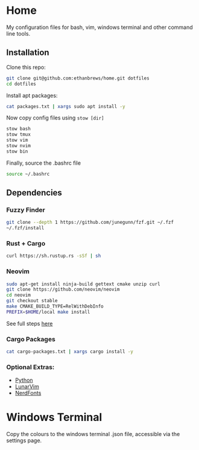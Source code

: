 # Home

My configuration files for bash, vim, windows terminal and other command line tools.

## Installation

Clone this repo:
```bash
git clone git@github.com:ethanbrews/home.git dotfiles
cd dotfiles
```

Install apt packages:
```bash
cat packages.txt | xargs sudo apt install -y
```

Now copy config files using `stow [dir]`
```bash
stow bash
stow tmux
stow vim
stow nvim
stow bin
```

Finally, source the .bashrc file
```bash
source ~/.bashrc
```

## Dependencies

### Fuzzy Finder

```bash
git clone --depth 1 https://github.com/junegunn/fzf.git ~/.fzf
~/.fzf/install
```
### Rust + Cargo

```bash
curl https://sh.rustup.rs -sSf | sh
```

### Neovim

```bash
sudo apt-get install ninja-build gettext cmake unzip curl
git clone https://github.com/neovim/neovim
cd neovim
git checkout stable
make CMAKE_BUILD_TYPE=RelWithDebInfo
PREFIX=$HOME/local make install
```

See full steps [here](https://github.com/neovim/neovim/blob/master/BUILD.md)

### Cargo Packages
```bash
cat cargo-packages.txt | xargs cargo install -y
```

### Optional Extras:
- [Python](https://devguide.python.org/getting-started/setup-building/)
- [LunarVim](https://www.lunarvim.org/)
- [NerdFonts](https://github.com/ryanoasis/nerd-fonts?tab=readme-ov-file#option-6-install-script)

# Windows Terminal

Copy the colours to the windows terminal .json file, accessible via the settings page.
